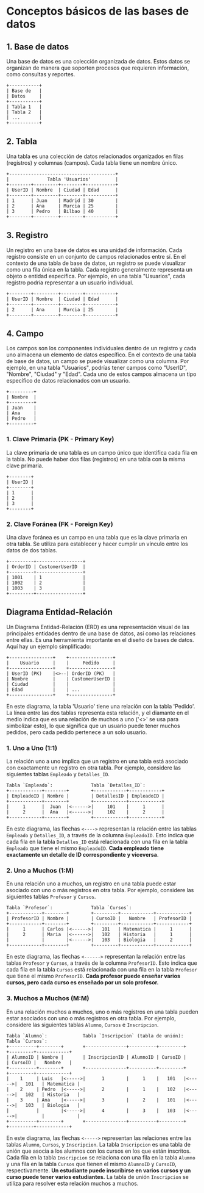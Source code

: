 # Conceptos básicos de las bases de datos

## 1. Base de datos

Una base de datos es una colección organizada de datos. Estos datos se organizan de manera que soporten procesos que requieren información, como consultas y reportes.

```ascii
+-----------+
| Base de   |
| Datos     |
+-----------+
| Tabla 1   |
| Tabla 2   |
| ...       |
+-----------+
```

## 2. Tabla

Una tabla es una colección de datos relacionados organizados en filas (registros) y columnas (campos). Cada tabla tiene un nombre único.

```ascii
+---------------------------------------+
|              Tabla 'Usuarios'         |
+--------+---------+--------+-----------+
| UserID | Nombre  | Ciudad | Edad      |
+--------+---------+--------+-----------+
| 1      | Juan    | Madrid | 30        |
| 2      | Ana     | Murcia | 25        |
| 3      | Pedro   | Bilbao | 40        |
+--------+---------+--------+-----------+
```

## 3. Registro

Un registro en una base de datos es una unidad de información. Cada registro consiste en un conjunto de campos relacionados entre sí. En el contexto de una tabla de base de datos, un registro se puede visualizar como una fila única en la tabla. Cada registro generalmente representa un objeto o entidad específica. Por ejemplo, en una tabla "Usuarios", cada registro podría representar a un usuario individual.

```ascii
+--------+---------+--------+-----------+
| UserID | Nombre  | Ciudad | Edad      |
+--------+---------+--------+-----------+
| 2      | Ana     | Murcia | 25        |
+--------+---------+--------+-----------+
```

## 4. Campo

Los campos son los componentes individuales dentro de un registro y cada uno almacena un elemento de datos específico. En el contexto de una tabla de base de datos, un campo se puede visualizar como una columna. Por ejemplo, en una tabla "Usuarios", podrías tener campos como "UserID", "Nombre", "Ciudad" y "Edad". Cada uno de estos campos almacena un tipo específico de datos relacionados con un usuario.

```ascii
+---------+
| Nombre  |
+---------+
| Juan    |
| Ana     |
| Pedro   |
+---------+
```

### 1. Clave Primaria (PK - Primary Key)

La clave primaria de una tabla es un campo único que identifica cada fila en la tabla. No puede haber dos filas (registros) en una tabla con la misma clave primaria.

```ascii
+--------+ 
| UserID |
+--------+
| 1      | 
| 2      | 
| 3      | 
+--------+
```

### 2. Clave Foránea (FK - Foreign Key)

Una clave foránea es un campo en una tabla que es la clave primaria en otra tabla. Se utiliza para establecer y hacer cumplir un vínculo entre los datos de dos tablas.

```ascii
+---------+-----------------+
| OrderID | CustomerUserID  |
+---------+-----------------+
| 1001    | 1               |
| 1002    | 2               |
| 1003    | 3               |
+---------+-----------------+
```

## Diagrama Entidad-Relación

Un Diagrama Entidad-Relación (ERD) es una representación visual de las principales entidades dentro de una base de datos, así como las relaciones entre ellas. Es una herramienta importante en el diseño de bases de datos. Aquí hay un ejemplo simplificado:

```ascii
+----------------+    +----------------+
|    Usuario     |    |     Pedido     |
+----------------+    +----------------+
| UserID (PK)    |<>--| OrderID (PK)   |
| Nombre         |    | CustomerUserID |
| Ciudad         |    |                |
| Edad           |    | ...            |
+----------------+    +----------------+
```

En este diagrama, la tabla 'Usuario' tiene una relación con la tabla 'Pedido'. La línea entre las dos tablas representa esta relación, y el diamante en el medio indica que es una relación de muchos a uno ('<>' se usa para simbolizar esto), lo que significa que un usuario puede tener muchos pedidos, pero cada pedido pertenece a un solo usuario.

### 1. Uno a Uno (1:1)

La relación uno a uno implica que un registro en una tabla está asociado con exactamente un registro en otra tabla. Por ejemplo, considere las siguientes tablas `Empleado` y `Detalles_ID`.

```ascii
Tabla `Empleado`:              Tabla `Detalles_ID`:
+------------+--------+        +------------+------------+
| EmpleadoID | Nombre |        | DetallesID | EmpleadoID |
+------------+--------+        +------------+------------+
|     1      |  Juan  |<------>|     101    |     1      |
|     2      |  Ana   |<------>|     102    |     2      |
+------------+--------+        +------------+------------+
```

En este diagrama, las flechas `<---->` representan la relación entre las tablas `Empleado` y `Detalles_ID`, a través de la columna `EmpleadoID`. Esto indica que cada fila en la tabla `Detalles_ID` está relacionada con una fila en la tabla `Empleado` que tiene el mismo `EmpleadoID`.
**Cada empleado tiene exactamente un detalle de ID correspondiente y viceversa**.

### 2. Uno a Muchos (1:M)

En una relación uno a muchos, un registro en una tabla puede estar asociado con uno o más registros en otra tabla. Por ejemplo, considere las siguientes tablas `Profesor` y `Cursos`.

```ascii
Tabla `Profesor`:              Tabla `Cursos`:
+------------+--------+        +---------+------------+------------+
| ProfesorID | Nombre |        | CursoID |   Nombre   | ProfesorID |
+------------+--------+        +---------+------------+------------+
|     1      | Carlos |<------>|   101   | Matematica |     1      |
|     2      | Maria  |<------>|   102   | Historia   |     1      |
|            |        |<------>|   103   | Biologia   |     2      |
+------------+--------+        +---------+------------+------------+
```

En este diagrama, las flechas `<------>` representan la relación entre las tablas `Profesor` y `Cursos`, a través de la columna `ProfesorID`. Esto indica que cada fila en la tabla `Cursos` está relacionada con una fila en la tabla `Profesor` que tiene el mismo `ProfesorID`.
**Cada profesor puede enseñar varios cursos, pero cada curso es enseñado por un solo profesor.**

### 3. Muchos a Muchos (M:M)

En una relación muchos a muchos, uno o más registros en una tabla pueden estar asociados con uno o más registros en otra tabla. Por ejemplo, considere las siguientes tablas `Alumno`, `Cursos` e `Inscripcion`.

```ascii
Tabla `Alumno`:             Tabla `Inscripcion` (tabla de unión):        Tabla `Cursos`:
+----------+--------+       +---------------+----------+---------+       +---------+------------+ 
| AlumnoID | Nombre |       | InscripcionID | AlumnoID | CursoID |       | CursoID |   Nombre   |
+----------+--------+       +---------------+----------+---------+       +---------+------------+
|    1     | Luis   |<----->|      1        |     1    |   101   |<----->|   101   | Matematica |
|    2     | Pedro  |<----->|      2        |     1    |   102   |<----->|   102   | Historia   |
|    3     | Ana    |<----->|      3        |     2    |   101   |<----->|   103   | Biologia   |
|          |        |<----->|      4        |     3    |   103   |<----->|         |            |
+----------+--------+       +---------------+----------+---------+       +---------+------------+
```

En este diagrama, las flechas `<----->` representan las relaciones entre las tablas `Alumno`, `Cursos`, y `Inscripcion`. La tabla `Inscripcion` es una tabla de unión que asocia a los alumnos con los cursos en los que están inscritos. Cada fila en la tabla `Inscripcion` se relaciona con una fila en la tabla `Alumno` y una fila en la tabla `Cursos` que tienen el mismo `AlumnoID` y `CursoID`, respectivamente.
**Un estudiante puede inscribirse en varios cursos y un curso puede tener varios estudiantes.** La tabla de unión `Inscripcion` se utiliza para resolver esta relación muchos a muchos.
